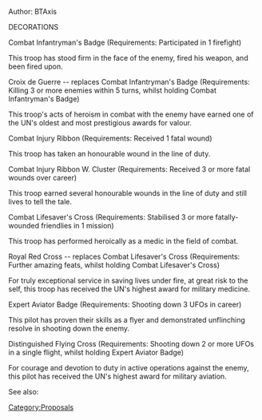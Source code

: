 Author: BTAxis

DECORATIONS

Combat Infantryman's Badge (Requirements: Participated in 1 firefight)

This troop has stood firm in the face of the enemy, fired his weapon,
and been fired upon.

Croix de Guerre -- replaces Combat Infantryman's Badge (Requirements:
Killing 3 or more enemies within 5 turns, whilst holding Combat
Infantryman's Badge)

This troop's acts of heroism in combat with the enemy have earned one of
the UN's oldest and most prestigious awards for valour.

Combat Injury Ribbon (Requirements: Received 1 fatal wound)

This troop has taken an honourable wound in the line of duty.

Combat Injury Ribbon W. Cluster (Requirements: Received 3 or more fatal
wounds over career)

This troop earned several honourable wounds in the line of duty and
still lives to tell the tale.

Combat Lifesaver's Cross (Requirements: Stabilised 3 or more
fatally-wounded friendlies in 1 mission)

This troop has performed heroically as a medic in the field of combat.

Royal Red Cross -- replaces Combat Lifesaver's Cross (Requirements:
Further amazing feats, whilst holding Combat Lifesaver's Cross)

For truly exceptional service in saving lives under fire, at great risk
to the self, this troop has received the UN's highest award for military
medicine.

Expert Aviator Badge (Requirements: Shooting down 3 UFOs in career)

This pilot has proven their skills as a flyer and demonstrated
unflinching resolve in shooting down the enemy.

Distinguished Flying Cross (Requirements: Shooting down 2 or more UFOs
in a single flight, whilst holding Expert Aviator Badge)

For courage and devotion to duty in active operations against the enemy,
this pilot has received the UN's highest award for military aviation.

See also:

[Category:Proposals](Category:Proposals "wikilink")